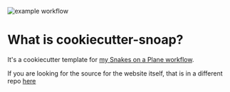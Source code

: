 ![example workflow](https://github.com/sonotley/cookiecutter-snoap/workflows/make-cookiecutter-and-test-installer/badge.svg)

# What is cookiecutter-snoap?

It's a cookiecutter template for [my Snakes on a Plane workflow](https://sonotley.github.io/python-deployment-docs/).

If you are looking for the source for the website itself, that is in a different repo [here](https://github.com/sonotley/python-deployment-docs)


